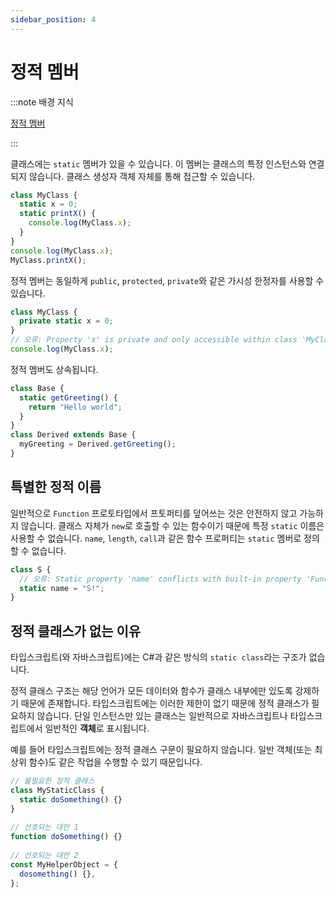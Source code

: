 ```yaml
---
sidebar_position: 4
---
```


# 정적 멤버

:::note 배경 지식

[정적 멤버](https://developer.mozilla.org/ko/docs/Web/JavaScript/Reference/Classes/static)

:::

클래스에는 `static` 멤버가 있을 수 있습니다. 이 멤버는 클래스의 특정 인스턴스와 연결되지 않습니다. 클래스 생성자 객체 자체를 통해 접근할 수 있습니다.

```ts
class MyClass {
  static x = 0;
  static printX() {
    console.log(MyClass.x);
  }
}
console.log(MyClass.x);
MyClass.printX();
```

정적 멤버는 동일하게 `public`, `protected`, `private`와 같은 가시성 한정자를 사용할 수 있습니다.

```ts
class MyClass {
  private static x = 0;
}
// 오류: Property 'x' is private and only accessible within class 'MyClass'.
console.log(MyClass.x);
```

정적 멤버도 상속됩니다.

```ts
class Base {
  static getGreeting() {
    return "Hello world";
  }
}
class Derived extends Base {
  myGreeting = Derived.getGreeting();
}
```

## 특별한 정적 이름

일반적으로 `Function` 프로토타입에서 프토퍼티를 덮어쓰는 것은 안전하지 않고 가능하지 않습니다. 클래스 자체가 `new`로 호출할 수 있는 함수이기 때문에 특정 `static` 이름은 사용할 수 없습니다. `name`, `length`, `call`과 같은 함수 프로퍼티는 `static` 멤버로 정의할 수 없습니다.

```ts
class S {
  // 오류: Static property 'name' conflicts with built-in property 'Function.name' of constructor function 'S'.
  static name = "S!";
}
```

## 정적 클래스가 없는 이유

타입스크립트(와 자바스크립트)에는 C#과 같은 방식의 `static class`라는 구조가 없습니다.

정적 클래스 구조는 해당 언어가 모든 데이터와 함수가 클래스 내부에만 있도록 강제하기 때문에 존재합니다. 타입스크립트에는 이러한 제한이 없기 때문에 정적 클래스가 필요하지 않습니다. 단일 인스턴스만 있는 클래스는 일반적으로 자바스크립트나 타입스크립트에서 일반적인 **객체**로 표시됩니다.

예를 들어 타입스크립트에는 정적 클래스 구문이 필요하지 않습니다. 일반 객체(또는 최상위 함수)도 같은 작업을 수행할 수 있기 때문입니다.

```ts
// 불필요한 정적 클래스
class MyStaticClass {
  static doSomething() {}
}
 
// 선호되는 대안 1
function doSomething() {}
 
// 선호되는 대안 2
const MyHelperObject = {
  dosomething() {},
};
```
